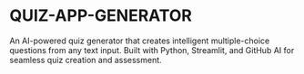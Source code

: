 # QUIZ-APP-GENERATOR
 An AI-powered quiz generator that creates intelligent multiple-choice questions from any text input. Built with Python, Streamlit, and GitHub AI for seamless quiz creation and assessment.
